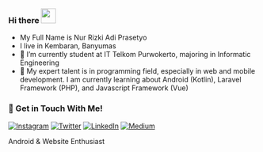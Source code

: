 ### Hi there <img src="https://raw.githubusercontent.com/iampavangandhi/iampavangandhi/master/gifs/Hi.gif" width="30px"></h2>

- My Full Name is Nur Rizki Adi Prasetyo
- I live in Kembaran, Banyumas
- 🔭 I’m currently student at IT Telkom Purwokerto, majoring in Informatic Engineering
- 🌱 My expert talent is in programming field, especially in web and mobile development. I am currently learning about Android (Kotlin), Laravel Framework (PHP), and Javascript Framework (Vue)

### 💬 Get in Touch With Me!
<a href="https://www.instagram.com/nurrizkiadip_/" target="_blank"><img src="https://img.shields.io/badge/Instagram-%23E4405F.svg?&style=flat-square&logo=instagram&logoColor=white" alt="Instagram"></a>
<a href="https://www.twitter.com/_derysudrajat" target="_blank"><img src="https://img.shields.io/badge/Twitter-%231da1f2.svg?&style=flat-square&logo=twitter&logoColor=white" alt="Twitter"></a>
<a href="https://www.linkedin.com/in/nur-rizki-adi-prasetyo-2a2ba0157/" target="_blank"><img src="https://img.shields.io/badge/LinkedIn-%230a66c2.svg?&style=flat-square&logo=linkedin&logoColor=white" alt="LinkedIn"></a>
<a href="https://medium.com/@nrap.rizki10" target="_blank"><img src="https://img.shields.io/badge/Medium-%2312100E.svg?&style=flat-square&logo=medium&logoColor=white" alt="Medium"></a>

Android & Website Enthusiast

<!--
**nurrizkiadip/nurrizkiadip** is a ✨ _special_ ✨ repository because its `README.md` (this file) appears on your GitHub profile.

Here are some ideas to get you started:

- 🔭 I’m currently working on ...
- 🌱 I’m currently learning ...
- 👯 I’m looking to collaborate on ...
- 🤔 I’m looking for help with ...
- 💬 Ask me about ...
- 📫 How to reach me: ...
- 😄 Pronouns: ...
- ⚡ Fun fact: ...
-->
